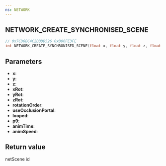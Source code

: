 ```yaml
---
ns: NETWORK
---
```

## NETWORK_CREATE_SYNCHRONISED_SCENE

```c
// 0x7CD6BC4C2BBDD526 0xB06FE3FE
int NETWORK_CREATE_SYNCHRONISED_SCENE(float x, float y, float z, float xRot, float yRot, float zRot, int rotationOrder, BOOL useOcclusionPortal, BOOL looped, float p9, float animTime, float animSpeed);
```

## Parameters
* **x**: 
* **y**: 
* **z**: 
* **xRot**: 
* **yRot**: 
* **zRot**: 
* **rotationOrder**: 
* **useOcclusionPortal**: 
* **looped**: 
* **p9**: 
* **animTime**: 
* **animSpeed**: 

## Return value
netScene id
